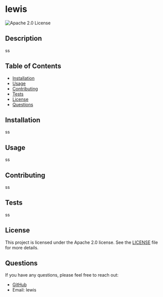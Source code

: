 # lewis

![Apache 2.0 License](https://img.shields.io/badge/License-Apache%202.0-blue.svg)

## Description

ss

## Table of Contents

- [Installation](#installation)
- [Usage](#usage)
- [Contributing](#contributing)
- [Tests](#tests)
- [License](#license)
- [Questions](#questions)

## Installation

ss

## Usage

ss

## Contributing

ss

## Tests

ss

## License
  
This project is licensed under the Apache 2.0 license. See the [LICENSE](LICENSE) file for more details.

## Questions

If you have any questions, please feel free to reach out:

- [GitHub](https://github.com/lewis)
- Email: lewis
